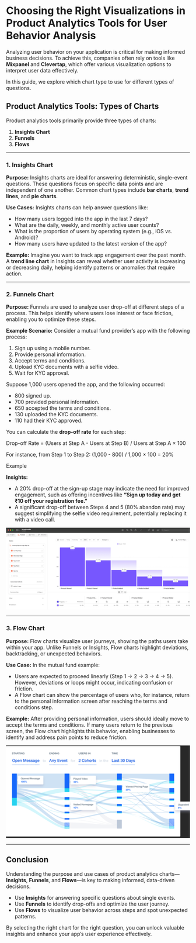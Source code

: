 # Choosing the Right Visualizations in Product Analytics Tools for User Behavior Analysis

Analyzing user behavior on your application is critical for making informed business decisions. To achieve this, companies often rely on tools like **Mixpanel** and **Clevertap**, which offer various visualization options to interpret user data effectively.

In this guide, we explore which chart type to use for different types of questions.

## Product Analytics Tools: Types of Charts
Product analytics tools primarily provide three types of charts:
1. **Insights Chart**
2. **Funnels**
3. **Flows**

---

### 1. Insights Chart

**Purpose:**
Insights charts are ideal for answering deterministic, single-event questions. These questions focus on specific data points and are independent of one another. Common chart types include **bar charts**, **trend lines**, and **pie charts**.

**Use Cases:**
Insights charts can help answer questions like:
- How many users logged into the app in the last 7 days?
- What are the daily, weekly, and monthly active user counts?
- What is the proportion of users by operating system (e.g., iOS vs. Android)?
- How many users have updated to the latest version of the app?

**Example:**
Imagine you want to track app engagement over the past month. A **trend line chart** in Insights can reveal whether user activity is increasing or decreasing daily, helping identify patterns or anomalies that require action.

---

### 2. Funnels Chart

**Purpose:**
Funnels are used to analyze user drop-off at different steps of a process. This helps identify where users lose interest or face friction, enabling you to optimize these steps.

**Example Scenario:**
Consider a mutual fund provider’s app with the following process:
1. Sign up using a mobile number.
2. Provide personal information.
3. Accept terms and conditions.
4. Upload KYC documents with a selfie video.
5. Wait for KYC approval.

Suppose 1,000 users opened the app, and the following occurred:
- 800 signed up.
- 700 provided personal information.
- 650 accepted the terms and conditions.
- 130 uploaded the KYC documents.
- 110 had their KYC approved.

You can calculate the **drop-off rate** for each step:

Drop-off Rate = (Users at Step A - Users at Step B) / Users at Step A × 100

For instance, from Step 1 to Step 2: (1,000 - 800) / 1,000 × 100 = 20%

Example 

**Insights:**
- A 20% drop-off at the sign-up stage may indicate the need for improved engagement, such as offering incentives like **“Sign up today and get ₹10 off your registration fee.”**
- A significant drop-off between Steps 4 and 5 (80% abandon rate) may suggest simplifying the selfie video requirement, potentially replacing it with a video call.

![Funnel Diagram](https://github.com/dhananjay93/decoding_data_with_DJ/raw/main/images/funnels.png)

---

### 3. Flow Chart

**Purpose:**
Flow charts visualize user journeys, showing the paths users take within your app. Unlike Funnels or Insights, Flow charts highlight deviations, backtracking, or unexpected behaviors.

**Use Case:**
In the mutual fund example:
- Users are expected to proceed linearly (Step 1 → 2 → 3 → 4 → 5). However, deviations or loops might occur, indicating confusion or friction.
- A Flow chart can show the percentage of users who, for instance, return to the personal information screen after reaching the terms and conditions step.

**Example:**
After providing personal information, users should ideally move to accept the terms and conditions. If many users return to the previous screen, the Flow chart highlights this behavior, enabling businesses to identify and address pain points to reduce friction.

![Flow Diagram](https://github.com/dhananjay93/decoding_data_with_DJ/raw/main/images/flows.png)

---

## Conclusion

Understanding the purpose and use cases of product analytics charts—**Insights**, **Funnels**, and **Flows**—is key to making informed, data-driven decisions.

- Use **Insights** for answering specific questions about single events.
- Use **Funnels** to identify drop-offs and optimize the user journey.
- Use **Flows** to visualize user behavior across steps and spot unexpected patterns.

By selecting the right chart for the right question, you can unlock valuable insights and enhance your app’s user experience effectively.
